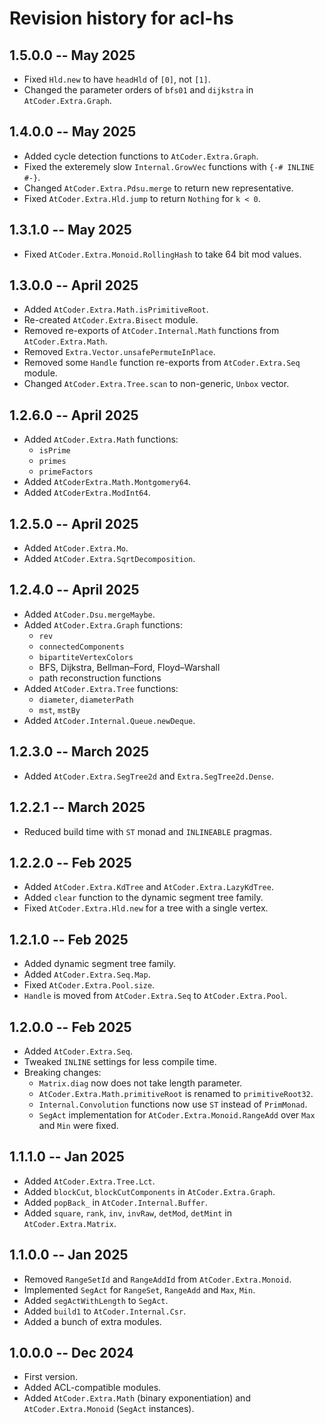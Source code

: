 # Revision history for acl-hs

## 1.5.0.0 -- May 2025

- Fixed `Hld.new` to have `headHld` of `[0]`, not `[1]`.
- Changed the parameter orders of `bfs01` and `dijkstra` in `AtCoder.Extra.Graph`.

## 1.4.0.0 -- May 2025

- Added cycle detection functions to `AtCoder.Extra.Graph`.
- Fixed the exteremely slow `Internal.GrowVec` functions with `{-# INLINE #-}`.
- Changed `AtCoder.Extra.Pdsu.merge` to return new representative.
- Fixed `AtCoder.Extra.Hld.jump` to return `Nothing` for `k < 0`.

## 1.3.1.0 -- May 2025

- Fixed `AtCoder.Extra.Monoid.RollingHash` to take 64 bit mod values.

## 1.3.0.0 -- April 2025

- Added `AtCoder.Extra.Math.isPrimitiveRoot`.
- Re-created `AtCoder.Extra.Bisect` module.
- Removed re-exports of `AtCoder.Internal.Math` functions from `AtCoder.Extra.Math`.
- Removed `Extra.Vector.unsafePermuteInPlace`.
- Removed some `Handle` function re-exports from `AtCoder.Extra.Seq` module.
- Changed `AtCoder.Extra.Tree.scan` to non-generic, `Unbox` vector.

## 1.2.6.0 -- April 2025

- Added `AtCoder.Extra.Math` functions:
  - `isPrime`
  - `primes`
  - `primeFactors`
- Added `AtCoderExtra.Math.Montgomery64`.
- Added `AtCoderExtra.ModInt64`.

## 1.2.5.0 -- April 2025

- Added `AtCoder.Extra.Mo`.
- Added `AtCoder.Extra.SqrtDecomposition`.

## 1.2.4.0 -- April 2025

- Added `AtCoder.Dsu.mergeMaybe`.
- Added `AtCoder.Extra.Graph` functions:
  - `rev`
  - `connectedComponents`
  - `bipartiteVertexColors`
  - BFS, Dijkstra, Bellman–Ford, Floyd–Warshall
  - path reconstruction functions
- Added `AtCoder.Extra.Tree` functions:
  - `diameter`, `diameterPath`
  - `mst`, `mstBy`
- Added `AtCoder.Internal.Queue.newDeque`.

## 1.2.3.0 -- March 2025

- Added `AtCoder.Extra.SegTree2d` and `Extra.SegTree2d.Dense`.

## 1.2.2.1 -- March 2025

- Reduced build time with `ST` monad and `INLINEABLE` pragmas.

## 1.2.2.0 -- Feb 2025

- Added `AtCoder.Extra.KdTree` and `AtCoder.Extra.LazyKdTree`.
- Added `clear` function to the dynamic segment tree family.
- Fixed `AtCoder.Extra.Hld.new` for a tree with a single vertex.

## 1.2.1.0 -- Feb 2025

- Added dynamic segment tree family.
- Added `AtCoder.Extra.Seq.Map`.
- Fixed `AtCoder.Extra.Pool.size`.
- `Handle` is moved from `AtCoder.Extra.Seq` to `AtCoder.Extra.Pool`.

## 1.2.0.0 -- Feb 2025

- Added `AtCoder.Extra.Seq`.
- Tweaked `INLINE` settings for less compile time.
- Breaking changes:
  - `Matrix.diag` now does not take length parameter.
  - `AtCoder.Extra.Math.primitiveRoot` is renamed to `primitiveRoot32`.
  - `Internal.Convolution` functions now use `ST` instead of `PrimMonad`.
  - `SegAct` implementation for `AtCoder.Extra.Monoid.RangeAdd` over `Max` and `Min` were fixed.

## 1.1.1.0 -- Jan 2025

- Added `AtCoder.Extra.Tree.Lct`.
- Added `blockCut`, `blockCutComponents` in `AtCoder.Extra.Graph`.
- Added `popBack_` in `AtCoder.Internal.Buffer`.
- Added `square`, `rank`, `inv`, `invRaw`, `detMod`, `detMint` in `AtCoder.Extra.Matrix`.

## 1.1.0.0 -- Jan 2025

- Removed `RangeSetId` and `RangeAddId` from `AtCoder.Extra.Monoid`.
- Implemented `SegAct` for `RangeSet`, `RangeAdd` and `Max`, `Min`.
- Added `segActWithLength` to `SegAct`.
- Added `build1` to `AtCoder.Internal.Csr`.
- Added a bunch of extra modules.

## 1.0.0.0 -- Dec 2024

- First version.
- Added ACL-compatible modules.
- Added `AtCoder.Extra.Math` (binary exponentiation) and `AtCoder.Extra.Monoid` (`SegAct` instances).

